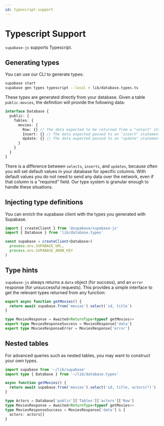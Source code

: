 ```yaml
---
id: typescript-support
---
```


# Typescript Support

`supabase-js` supports Typescript.

## Generating types

You can use our CLI to generate types:

```bash
supabase start
supabase gen types typescript --local > lib/database.types.ts
```

These types are generated directly from your database. Given a table `public.movies`, the definition will provide the following data:

```ts
interface Database {
  public: {
    Tables: {
      movies: {
        Row: {} // The data expected to be returned from a "select" statement.
        Insert: {} // The data expected passed to an "insert" statement.
        Update: {} // The data expected passed to an "update" statement.
      }
    }
  }
}
```

There is a difference between `selects`, `inserts`, and `updates`, because often you will set default values in your database for specific columns.
With default values you do not need to send any data over the network, even if that column is a "required" field. Our type system is granular
enough to handle these situations.

## Injecting type definitions

You can enrich the supabase client with the types you generated with Supabase.

```ts
import { createClient } from '@supabase/supabase-js'
import { Database } from 'lib/database.types'

const supabase = createClient<Database>(
  process.env.SUPABASE_URL,
  process.env.SUPABASE_ANON_KEY
)
```

## Type hints

`supabase-js` always returns a `data` object (for success), and an `error` response (for unsuccessful requests).
This provides a simple interface to get the relevant types returned from any function:

```ts
export async function getMovies() {
  return await supabase.from('movies').select(`id, title`)
}

type MoviesResponse = Awaited<ReturnType<typeof getMovies>>
export type MoviesResponseSuccess = MoviesResponse['data']
export type MoviesResponseError = MoviesResponse['error']
```

## Nested tables

For advanced queries such as nested tables, you may want to construct your own types.

```ts
import supabase from '~/lib/supabase'
import type { Database } from '~/lib/database.types'

async function getMovies() {
  return await supabase.from('movies').select('id, title, actors(*)')
}

type Actors = Database['public']['Tables']['actors']['Row']
type MoviesResponse = Awaited<ReturnType<typeof getMovies>>
type MoviesResponseSuccess = MoviesResponse['data'] & {
  actors: actors[]
}
```

